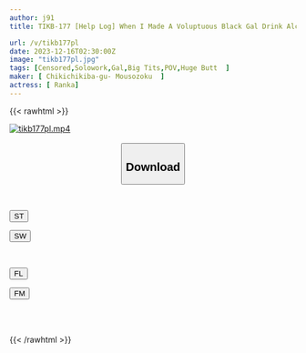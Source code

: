```yaml
---
author: j91
title: TIKB-177 [Help Log] When I Made A Voluptuous Black Gal Drink Alcohol, Her Slut Aura Was On Full Display, So I Took A Sex Shot Of Her! ! Ranka

url: /v/tikb177pl
date: 2023-12-16T02:30:00Z
image: "tikb177pl.jpg"
tags: [Censored,Solowork,Gal,Big Tits,POV,Huge Butt	 ]
maker: [ Chikichikiba-gu- Mousozoku  ]
actress: [ Ranka]
---
```



{{< rawhtml >}}

<div class="video" data-videoid="D0QqQRR2o7tkpr6">
    <a href="javascript:;">
        <img src="/v/tikb177pl/tikb177pl.jpg" width="WIDTH" height="HEIGHT" alt="tikb177pl.mp4" loading="lazy">
    </a>
</div>

<script type="text/javascript" src="https://j91.asia/asset/on-demand-st.js"></script>

<br>
  <link rel="stylesheet" href="https://j91.asia/asset/bs5.css">
  
  <center>
  <button class="btn btn-primary" type="button" data-bs-toggle="collapse" data-bs-target=".multi-collapse" aria-expanded="false" aria-controls="multiCollapseExample1 multiCollapseExample2"><h2>Download</h2></button></center>
</p>
<div class="row">
  <div class="col">
    <div class="collapse multi-collapse" id="multiCollapseExample1">
      <div class="card card-body">
	      	      <br>
<div class="buttons">  
<p><a href="https://streamtape.to/v/D0QqQRR2o7tkpr6" target="_blank"><button class="btn-hover color-3"><i class="fa fa-download"></i> ST</button></a></p>
<p><a href="https://flaswish.com/edb1r677sl5e" target="_blank"><button class="btn-hover color-2"><i class="fa fa-download"></i> SW</button></a></p></div>
    </div>
  </div>
</div>
  <div class="col">
    <div class="collapse multi-collapse" id="multiCollapseExample2">
      <div class="card card-body">
	      <br>
<div class="buttons">
<p><a href="javascript:;" target="_blank"><button class="btn-hover color-9"><i class="fa fa-download"></i> FL</button></a></p>
<p><a href="javascript:;" target="_blank"><button class="btn-hover color-8"><i class="fa fa-download"></i> FM</button></a></p></div>
<br><br>
      </div>
    </div>
  </div>
</div>

{{< /rawhtml >}}